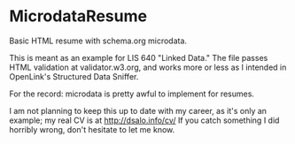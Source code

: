 # MicrodataResume
Basic HTML resume with schema.org microdata.

This is meant as an example for LIS 640 "Linked Data." The file passes HTML validation at validator.w3.org, and works more or less as I intended in OpenLink's Structured Data Sniffer.

For the record: microdata is pretty awful to implement for resumes.

I am not planning to keep this up to date with my career, as it's only an example; my real CV is at http://dsalo.info/cv/ If you catch something I did horribly wrong, don't hesitate to let me know.
